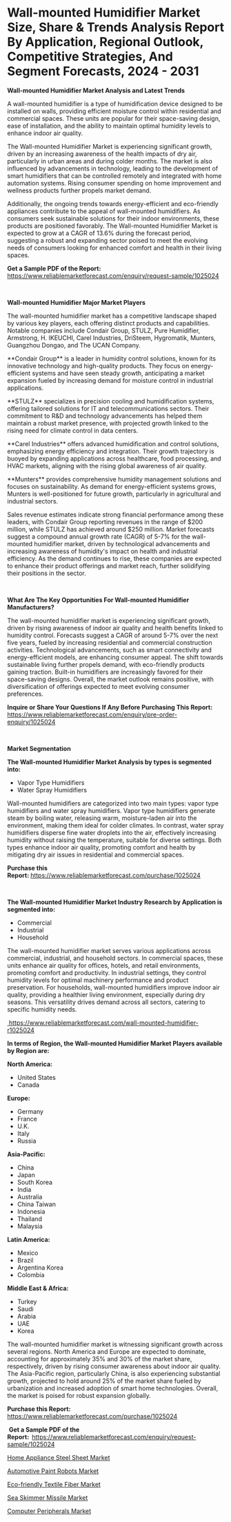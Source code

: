 <p><h1>Wall-mounted Humidifier Market Size, Share & Trends Analysis Report By Application, Regional Outlook, Competitive Strategies, And Segment Forecasts, 2024 - 2031</h1></p><p><strong>Wall-mounted Humidifier Market Analysis and Latest Trends</strong></p>
<p><p>A wall-mounted humidifier is a type of humidification device designed to be installed on walls, providing efficient moisture control within residential and commercial spaces. These units are popular for their space-saving design, ease of installation, and the ability to maintain optimal humidity levels to enhance indoor air quality. </p><p>The Wall-mounted Humidifier Market is experiencing significant growth, driven by an increasing awareness of the health impacts of dry air, particularly in urban areas and during colder months. The market is also influenced by advancements in technology, leading to the development of smart humidifiers that can be controlled remotely and integrated with home automation systems. Rising consumer spending on home improvement and wellness products further propels market demand.</p><p>Additionally, the ongoing trends towards energy-efficient and eco-friendly appliances contribute to the appeal of wall-mounted humidifiers. As consumers seek sustainable solutions for their indoor environments, these products are positioned favorably. The Wall-mounted Humidifier Market is expected to grow at a CAGR of 13.6% during the forecast period, suggesting a robust and expanding sector poised to meet the evolving needs of consumers looking for enhanced comfort and health in their living spaces.</p></p>
<p><strong>Get a Sample PDF of the Report:&nbsp;</strong> <a href="https://www.reliablemarketforecast.com/enquiry/request-sample/1025024">https://www.reliablemarketforecast.com/enquiry/request-sample/1025024</a></p>
<p>&nbsp;</p>
<p><strong>Wall-mounted Humidifier Major Market Players</strong></p>
<p><p>The wall-mounted humidifier market has a competitive landscape shaped by various key players, each offering distinct products and capabilities. Notable companies include Condair Group, STULZ, Pure Humidifier, Armstrong, H. IKEUCHI, Carel Industries, DriSteem, Hygromatik, Munters, Guangzhou Dongao, and The UCAN Company.</p><p>**Condair Group** is a leader in humidity control solutions, known for its innovative technology and high-quality products. They focus on energy-efficient systems and have seen steady growth, anticipating a market expansion fueled by increasing demand for moisture control in industrial applications.</p><p>**STULZ** specializes in precision cooling and humidification systems, offering tailored solutions for IT and telecommunications sectors. Their commitment to R&D and technology advancements has helped them maintain a robust market presence, with projected growth linked to the rising need for climate control in data centers.</p><p>**Carel Industries** offers advanced humidification and control solutions, emphasizing energy efficiency and integration. Their growth trajectory is buoyed by expanding applications across healthcare, food processing, and HVAC markets, aligning with the rising global awareness of air quality.</p><p>**Munters** provides comprehensive humidity management solutions and focuses on sustainability. As demand for energy-efficient systems grows, Munters is well-positioned for future growth, particularly in agricultural and industrial sectors.</p><p>Sales revenue estimates indicate strong financial performance among these leaders, with Condair Group reporting revenues in the range of $200 million, while STULZ has achieved around $250 million. Market forecasts suggest a compound annual growth rate (CAGR) of 5-7% for the wall-mounted humidifier market, driven by technological advancements and increasing awareness of humidity's impact on health and industrial efficiency. As the demand continues to rise, these companies are expected to enhance their product offerings and market reach, further solidifying their positions in the sector.</p></p>
<p>&nbsp;</p>
<p><strong>What Are The Key Opportunities For Wall-mounted Humidifier Manufacturers?</strong></p>
<p><p>The wall-mounted humidifier market is experiencing significant growth, driven by rising awareness of indoor air quality and health benefits linked to humidity control. Forecasts suggest a CAGR of around 5-7% over the next five years, fueled by increasing residential and commercial construction activities. Technological advancements, such as smart connectivity and energy-efficient models, are enhancing consumer appeal. The shift towards sustainable living further propels demand, with eco-friendly products gaining traction. Built-in humidifiers are increasingly favored for their space-saving designs. Overall, the market outlook remains positive, with diversification of offerings expected to meet evolving consumer preferences.</p></p>
<p><strong>Inquire or Share Your Questions If Any Before Purchasing This Report:</strong> <a href="https://www.reliablemarketforecast.com/enquiry/pre-order-enquiry/1025024">https://www.reliablemarketforecast.com/enquiry/pre-order-enquiry/1025024</a></p>
<p>&nbsp;</p>
<p><strong>Market Segmentation</strong></p>
<p><strong>The Wall-mounted Humidifier Market Analysis by types is segmented into:</strong></p>
<p><ul><li>Vapor Type Humidifiers</li><li>Water Spray Humidifiers</li></ul></p>
<p><p>Wall-mounted humidifiers are categorized into two main types: vapor type humidifiers and water spray humidifiers. Vapor type humidifiers generate steam by boiling water, releasing warm, moisture-laden air into the environment, making them ideal for colder climates. In contrast, water spray humidifiers disperse fine water droplets into the air, effectively increasing humidity without raising the temperature, suitable for diverse settings. Both types enhance indoor air quality, promoting comfort and health by mitigating dry air issues in residential and commercial spaces.</p></p>
<p><strong>Purchase this Report:&nbsp;</strong><a href="https://www.reliablemarketforecast.com/purchase/1025024">https://www.reliablemarketforecast.com/purchase/1025024</a></p>
<p>&nbsp;</p>
<p><strong>The Wall-mounted Humidifier Market Industry Research by Application is segmented into:</strong></p>
<p><ul><li>Commercial</li><li>Industrial</li><li>Household</li></ul></p>
<p><p>The wall-mounted humidifier market serves various applications across commercial, industrial, and household sectors. In commercial spaces, these units enhance air quality for offices, hotels, and retail environments, promoting comfort and productivity. In industrial settings, they control humidity levels for optimal machinery performance and product preservation. For households, wall-mounted humidifiers improve indoor air quality, providing a healthier living environment, especially during dry seasons. This versatility drives demand across all sectors, catering to specific humidity needs.</p></p>
<p><a href="https://www.reliablemarketforecast.com/wall-mounted-humidifier-r1025024">&nbsp;https://www.reliablemarketforecast.com/wall-mounted-humidifier-r1025024</a></p>
<p><strong>In terms of Region, the Wall-mounted Humidifier Market Players available by Region are:</strong></p>
<p>
    <p> <strong> North America: </strong>
        <ul>
            <li>United States</li>
            <li>Canada</li>
        </ul>
        </p> 
    <p> <strong> Europe: </strong>
        <ul>
            <li>Germany</li>
            <li>France</li>
            <li>U.K.</li>
            <li>Italy</li>
            <li>Russia</li>
        </ul>
        </p> 
    <p> <strong> Asia-Pacific: </strong>
        <ul>
            <li>China</li>
            <li>Japan</li>
            <li>South Korea</li>
            <li>India</li>
            <li>Australia</li>
            <li>China Taiwan</li>
            <li>Indonesia</li>
            <li>Thailand</li>
            <li>Malaysia</li>
        </ul>
        </p> 
    <p> <strong> Latin America: </strong>
        <ul>
            <li>Mexico</li>
            <li>Brazil</li>
            <li>Argentina Korea</li>
            <li>Colombia</li>
        </ul>
        </p> 
    <p> <strong> Middle East & Africa: </strong>
        <ul>
            <li>Turkey</li>
            <li>Saudi</li>
            <li>Arabia</li>
            <li>UAE</li>
            <li>Korea</li>
        </ul>
    </p>
    </p>
<p><p>The wall-mounted humidifier market is witnessing significant growth across several regions. North America and Europe are expected to dominate, accounting for approximately 35% and 30% of the market share, respectively, driven by rising consumer awareness about indoor air quality. The Asia-Pacific region, particularly China, is also experiencing substantial growth, projected to hold around 25% of the market share fueled by urbanization and increased adoption of smart home technologies. Overall, the market is poised for robust expansion globally.</p></p>
<p><strong>Purchase this Report: </strong><a href="https://www.reliablemarketforecast.com/purchase/1025024">https://www.reliablemarketforecast.com/purchase/1025024</a></p>
<p>&nbsp;<strong>Get a Sample PDF of the Report:&nbsp;&nbsp;</strong><a href="https://www.reliablemarketforecast.com/enquiry/request-sample/1025024">https://www.reliablemarketforecast.com/enquiry/request-sample/1025024</a></p>
<p><strong></strong></p>
<p><p><a href="https://issuu.com/reportprime-2/docs/home-appliance-steel-sheet-market-s_b458c636e8d826">Home Appliance Steel Sheet Market</a></p><p><a href="https://www.linkedin.com/pulse/automotive-paint-robots-market-outlook-share-analysis-growth-yniof?trackingId=0EsfFahbRPG0t3XA5cwyZQ%3D%3D">Automotive Paint Robots Market</a></p><p><a href="https://issuu.com/reportprime-2/docs/eco-friendly-textile-fiber-market-s_b08f822ecbc781">Eco-friendly Textile Fiber Market</a></p><p><a href="https://www.linkedin.com/pulse/sea-skimmer-missile-market-share-size-trends-industry-analysis-ckwaf?trackingId=eO361OHITc%2Bv5Szmn9iRTg%3D%3D">Sea Skimmer Missile Market</a></p><p><a href="https://www.linkedin.com/pulse/computer-peripherals-industry-sector-market-dynamics-future-tgtfc?trackingId=RG%2B2%2FTaJRPODdSgP0FNSQw%3D%3D">Computer Peripherals Market</a></p></p>